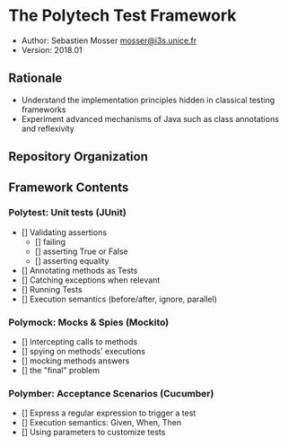# The Polytech Test Framework

  * Author: Sebastien Mosser [mosser@i3s.unice.fr](mosser@i3s.unice.fr)
  * Version: 2018.01

## Rationale

  * Understand the implementation principles hidden in classical testing frameworks
  * Experiment advanced mechanisms of Java such as class annotations and reflexivity

## Repository Organization

## Framework Contents

### Polytest: Unit tests (JUnit)

  - [] Validating assertions
    - [] failing
    - [] asserting True or False
    - [] asserting equality    
  - [] Annotating methods as Tests
  - [] Catching exceptions when relevant
  - [] Running Tests
  - [] Execution semantics (before/after, ignore, parallel)

### Polymock: Mocks & Spies (Mockito)

  - [] Intercepting calls to methods
  - [] spying on methods' executions
  - [] mocking methods answers
  - [] the "final" problem

### Polymber: Acceptance Scenarios (Cucumber)

  - [] Express a regular expression to trigger a test
  - [] Execution semantics: Given, When, Then
  - [] Using parameters to customize tests

